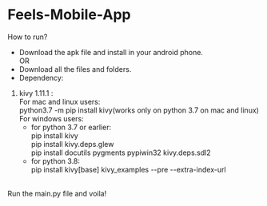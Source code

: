 # Feels-Mobile-App
How to run?
* Download the apk file and install in your android phone.<br />
                          OR
* Download all the files and folders.
* Dependency:<br />
1) kivy 1.11.1 :<br />
  For mac and linux users:<br /> 
    python3.7 -m pip install kivy(works only on python 3.7 on mac and linux)<br />
  For windows users:<br />
    * for python 3.7 or earlier:<br /> pip install kivy<br />
                                     pip install kivy.deps.glew<br />
                                     pip install docutils pygments pypiwin32 kivy.deps.sdl2<br />
    * for python 3.8:<br /> pip install kivy[base] kivy_examples --pre --extra-index-url<br />
<br />
Run the main.py file and voila!
